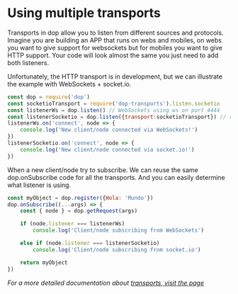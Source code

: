 
# Using multiple transports

Transports in dop allow you to listen from different sources and protocols. Imagine you are building an APP that runs on webs and mobiles, on webs you want to give support for websockets but for mobiles you want to give HTTP support. Your code will look almost the same you just need to add both listeners. 

Unfortunately, the HTTP transport is in development, but we can illustrate the example with WebSockets + socket.io.

```js
const dop = require('dop')
const socketioTransport = require('dop-transports').listen.socketio
const listenerWs = dop.listen() // WebSockets using ws on port 4444
const listenerSocketio = dop.listen({transport:socketioTransport}) // socketio on port 4445
listenerWs.on('connect', node => {
    console.log('New client/node connected via WebSockets!')
})
listenerSocketio.on('connect', node => {
    console.log('New client/node connected via socket.io!')
})
```

When a new client/node try to subscribe. We can reuse the same dop.onSubscribe code for all the transports. And you can easily determine what listener is using.


```js
const myObject = dop.register({Hola: 'Mundo'})
dop.onSubscribe((...args) => {
    const { node } = dop.getRequest(args)

    if (node.listener === listenerWs)
        console.log('Client/node subscribing from WebSockets')

    else if (node.listener === listenerSocketio)
        console.log('Client/node subscribing from socket.io')

    return myObject
})
```

*For a more detailed documentation about [transports, visit the page](/transports)*

